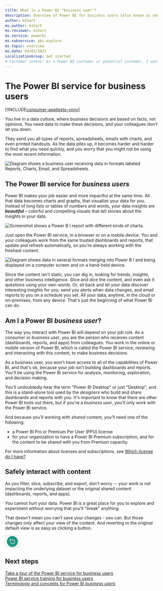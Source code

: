 ```yaml
---
title: What is a Power BI "business user"?
description: Overview of Power BI for business users (also known as end users or business users).
author: mihart
ms.author: mihart
ms.reviewer: mihart
ms.service: powerbi
ms.subservice: pbi-explore
ms.topic: overview
ms.date: 04/03/2021
LocalizationGroup: Get started
# Customer intent: As a Power BI customer or potential customer, I want to get a definition of a Power BI consumer so I know if I am a consumer (versus designer, admin, creator, or dev) and, as a consumer, what I can accomplish with the Power BI service.
---
```


# The Power BI service for business users

[!INCLUDE[consumer-appliesto-ynny](../includes/consumer-appliesto-ynny.md)]

You live in a data culture, where business decisions are based on facts, not opinions. You need data to make these decisions, and your colleagues don't let you down.     
 
They send you all types of reports, spreadsheets, emails with charts, and even printed handouts. As the data piles up, it becomes harder and harder to find what you need quickly, and you worry that you might not be using the most recent information.  
 
![Diagram shows a business user receiving data in formats labeled Reports, Charts, Email, and Spreadsheets.](media/end-user-consumer/power-bi-consumer-pipes.png)

## The Power BI service for *business users*

Power BI makes your job easier and more impactful at the same time. All that data becomes charts and graphs, that visualize your data for you. Instead of long lists or tables of numbers and words, your data insights are ***beautiful*** – colorful and compelling visuals that tell stories about the insights in your data. 

![Screenshot shows a Power B I report with different kinds of charts.](media/end-user-consumer/power-bi-consumer-examples.png)
 
Just open the Power BI service, in a browser or on a mobile device. You and your colleagues work from the same trusted dashboards and reports, that update and refresh automatically, so you're always working with the freshest content.   

![Diagram shows data in several formats merging into Power B I and being displayed on a computer screen and on a hand-held device.](media/end-user-consumer/power-bi-funnel.png)

Since the content isn't static, you can dig in, looking for trends, insights, and other business intelligence. Slice and dice the content, and even ask it questions using your own words. Or, sit back and let your data discover interesting insights for you; send you alerts when data changes, and email reports to you on a schedule you set. All your data, anytime, in the cloud or on-premises, from any device. That's just the beginning of what Power BI can do. 

## Am I a Power BI *business user*?

The way you interact with Power BI will depend on your job role. As a consumer or *business user*, you are the person who receives content (dashboards, reports, and apps) from colleagues. You work in the online or mobile version of Power BI, which is called the Power BI service, reviewing and interacting with this content, to make business decisions. 
   
As a business user, you won't have access to all of the capabilities of Power BI, and that's ok, because your job isn't building dashboards and reports. You'll be using the Power BI service for analysis, monitoring, exploration, and decision making. 

You'll undoubtedly hear the term "Power BI Desktop" or just "Desktop", and this is a stand-alone tool used by the *designers* who build and share dashboards and reports with you.  It's important to know that there are other Power BI tools out there, but if you're a *business user*, you'll only work with the Power BI service. 

And because you'll working with *shared* content, you'll need one of the following:
- a Power BI Pro or Premium Per User (PPU) license
- for your organization to have a Power BI Premium subscription, and for the content to be shared with you from Premium capacity. 

For more information about licenses and subscriptions, see [Which license do I have?](end-user-license.md)


## Safely interact with content 
As you filter, slice, subscribe, and export, don't worry -- your work is not impacting the underlying dataset or the original shared content (dashboards, reports, and apps).  

You cannot hurt your data.  Power BI is a great place for you to explore and experiment without worrying that you'll "break" anything.  
 
That doesn't mean you can't save your changes - you can. But those changes only affect your view of the content. And reverting to the original default view is as easy as clicking a button.  

![Screenshot shows the Reset to default button.](media/end-user-consumer/power-bi-reset.png)


## Next steps

[Take a tour of the Power BI service for business users](end-user-reading-view.md)    
[Power BI service training for business users](/learn/paths/consume-data-with-power-bi/)    
[Terminology and concepts for Power BI *business users*](end-user-basic-concepts.md)
